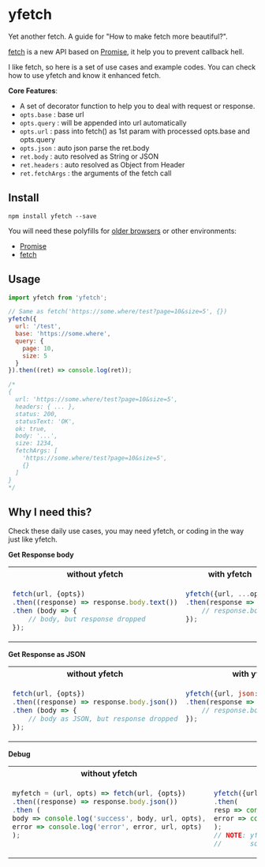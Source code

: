 yfetch
======
Yet another fetch. A guide for "How to make fetch more beautiful?".

[fetch](https://developer.mozilla.org/en-US/docs/Web/API/Fetch_API/Using_Fetch) is a new API based on [Promise](https://developers.google.com/web/fundamentals/getting-started/primers/promises), it help you to prevent callback hell.

I like fetch, so here is a set of use cases and example codes. You can check how to use yfetch and know it enhanced fetch.

**Core Features**:
* A set of decorator function to help you to deal with request or response.
* `opts.base` : base url
* `opts.query` : will be appended into url automatically
* `opts.url` : pass into fetch() as 1st param with processed opts.base and opts.query
* `opts.json` : auto json parse the ret.body
* `ret.body` : auto resolved as String or JSON
* `ret.headers` : auto resolved as Object from Header
* `ret.fetchArgs` : the arguments of the fetch call

Install
-------

```
npm install yfetch --save
```

You will need these polyfills for [older browsers](http://caniuse.com/#feat=promises) or other environments:
* [Promise](https://www.npmjs.com/search?q=promise%20polyfill&page=1&ranking=popularity)
* [fetch](https://www.npmjs.com/search?q=fetch%20polyfill&page=1&ranking=popularity)

Usage
-----

```javascript
import yfetch from 'yfetch';

// Same as fetch('https://some.where/test?page=10&size=5', {})
yfetch({
  url: '/test',
  base: 'https://some.where',
  query: {
    page: 10,
    size: 5
  }
}).then((ret) => console.log(ret));

/*
{
  url: 'https://some.where/test?page=10&size=5',
  headers: { ... },
  status: 200,
  statusText: 'OK',
  ok: true,
  body: '...',
  size: 1234,
  fetchArgs: [
    'https://some.where/test?page=10&size=5',
    {}
  ]
}
*/
```

Why I need this?
----------------

Check these daily use cases, you may need yfetch, or coding in the way just like yfetch.

**Get Response body**
<table>
 <tr>
  <th width="50%">without yfetch</th><th width="50%">with yfetch</th>
 </tr>
 <tr>
  <td valign="top">

```javascript
fetch(url, {opts})
.then((response) => response.body.text())
.then (body => {
    // body, but response dropped
});
```

  </td>
  <td valign="top">

```javascript
yfetch({url, ...opts})
.then(response => {
    // response.body
});
```

  </td>
 </tr>
</table>

**Get Response as JSON**
<table>
 <tr>
  <th width="50%">without yfetch</th><th width="50%">with yfetch</th>
 </tr>
 <tr>
  <td valign="top">

```javascript
fetch(url, {opts})
.then((response) => response.body.json())
.then (body => {
    // body as JSON, but response dropped
});
```

  </td>
  <td valign="top">

```javascript
yfetch({url, json: true, ...opts})
.then(response => {
    // response.body as JSON
});
```

  </td>
 </tr>
</table>

**Debug**
<table>
 <tr>
  <th width="50%">without yfetch</th><th width="50%">with yfetch</th>
 </tr>
 <tr>
  <td valign="top">

```javascript
myfetch = (url, opts) => fetch(url, {opts})
.then((response) => response.body.json())
.then (
body => console.log('success', body, url, opts),
error => console.log('error', error, url, opts)
);
```

  </td>
  <td valign="top">

```javascript
yfetch({url, json: true, ...opts})
.then(
resp => console.log('success', resp.body, resp.fetchArgs),
error => console.log('error', error, error.fetchArgs)
);
// NOTE: yfetch already adopt debug
//       so you can just export DEBUG=yfetch:* for this
```

  </td>
 </tr>
</table>
